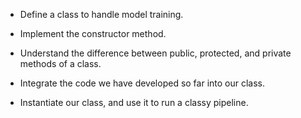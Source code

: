 * Define a class to handle model training.

* Implement the constructor method.

* Understand the difference between public, protected, and private methods of a class.

* Integrate the code we have developed so far into our class.

* Instantiate our class, and use it to run a classy pipeline.
